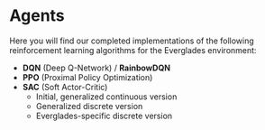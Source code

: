 # Agents
Here you will find our completed implementations of the following reinforcement learning algorithms for the Everglades environment:
* **DQN** (Deep Q-Network) / **RainbowDQN**
* **PPO** (Proximal Policy Optimization)
* **SAC** (Soft Actor-Critic)
   * Initial, generalized continuous version
   * Generalized discrete version
   * Everglades-specific discrete version
